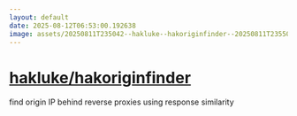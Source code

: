```yaml
---
layout: default
date: 2025-08-12T06:53:00.192638
image: assets/20250811T235042--hakluke--hakoriginfinder--20250811T235502--cropped.png
---
```


# [hakluke/hakoriginfinder](https://github.com/hakluke/hakoriginfinder)

find origin IP behind reverse proxies using response similarity
